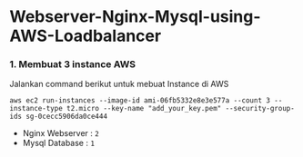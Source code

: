 # Webserver-Nginx-Mysql-using-AWS-Loadbalancer

### 1. Membuat 3 instance AWS

Jalankan command berikut untuk mebuat Instance di AWS

```
aws ec2 run-instances --image-id ami-06fb5332e8e3e577a --count 3 --instance-type t2.micro --key-name "add_your_key.pem" --security-group-ids sg-0cecc5906da0ce444
```
* Nginx Webserver : `2`
* Mysql Database : `1`

